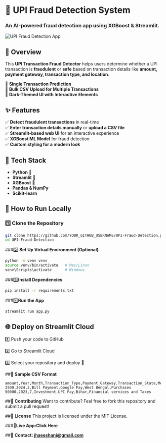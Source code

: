 # 🚀 UPI Fraud Detection System

### An AI-powered fraud detection app using **XGBoost & Streamlit**.

![UPI Fraud Detection App](https://your-image-link.com)  <!-- Replace with actual image URL -->

## 📌 Overview
This **UPI Transaction Fraud Detector** helps users determine whether a UPI transaction is **fraudulent** or **safe** based on transaction details like **amount, payment gateway, transaction type, and location**.

🔹 **Single Transaction Prediction**  
🔹 **Bulk CSV Upload for Multiple Transactions**  
🔹 **Dark-Themed UI with Interactive Elements**  

## ✨ Features
✅ **Detect fraudulent transactions** in real-time  
✅ **Enter transaction details manually** or **upload a CSV file**  
✅ **Streamlit-based web UI** for an interactive experience  
✅ **XGBoost ML Model** for fraud detection  
✅ **Custom styling for a modern look**  

## 🔧 Tech Stack
- **Python** 🐍  
- **Streamlit** 🎈  
- **XGBoost** 🚀  
- **Pandas & NumPy**  
- **Scikit-learn**  

## 🎯 How to Run Locally
### 1️⃣ **Clone the Repository**
```bash
git clone https://github.com/YOUR_GITHUB_USERNAME/UPI-Fraud-Detection.git
cd UPI-Fraud-Detection
```
###2️⃣ **Set Up Virtual Environment (Optional)**
```bash
python -m venv venv
source venv/bin/activate   # Mac/Linux
venv\Scripts\activate      # Windows
```
###3️⃣**Install Dependencies**
```bash
pip install -r requirements.txt
```
###4️⃣**Run the App**
```bash
streamlit run app.py
```
## 🌐 **Deploy on Streamlit Cloud**
1️⃣ Push your code to GitHub

2️⃣ Go to Streamlit Cloud

3️⃣ Select your repository and deploy 🎉


##📂 **Sample CSV Format**
```csv
amount,Year,Month,Transaction_Type,Payment_Gateway,Transaction_State,Merchant_Category
2500,2024,3,Bill Payment,Google Pay,West Bengal,Purchases
50000,2023,7,Investment,UPI Pay,Bihar,Financial services and Taxes
```
##🤝 **Contributing**
Want to contribute? Feel free to fork this repository and submit a pull request!

##📜 **License**
This project is licensed under the MIT License.

###🔗**Live App:Click Here**


##📧 **Contact: jhaeeshani@gmail.com**

